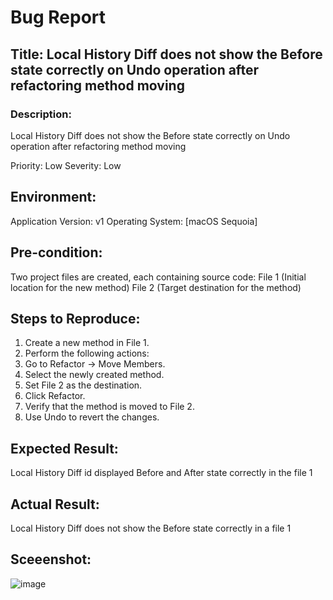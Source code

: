 # Bug Report
## Title: Local History Diff does not show the Before state correctly on Undo operation after refactoring method moving

### Description: 
 Local History Diff does not show the Before state correctly on Undo operation after refactoring method moving


Priority: Low 
Severity: Low

## Environment:

Application Version: v1
Operating System: [macOS Sequoia]

## Pre-condition:

Two project files are created, each containing source code:
File 1 (Initial location for the new method)
File 2 (Target destination for the method)

## Steps to Reproduce:

1. Create a new method in File 1.
2. Perform the following actions:
3. Go to Refactor → Move Members.
4. Select the newly created method.
5. Set File 2 as the destination.
6. Click Refactor.
7. Verify that the method is moved to File 2.
8. Use Undo to revert the changes.

## Expected Result:
 Local History Diff id displayed Before and After state correctly in the file 1

## Actual Result:
Local History Diff does not show the Before state correctly in a file 1

## Sceeenshot:
  ![image](https://github.com/user-attachments/assets/66f0eb00-4832-4e27-85bc-716811d34bd3)
